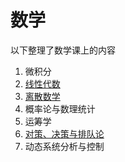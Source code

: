 # 数学

以下整理了数学课上的内容

1. 微积分
2. [线性代数](linear-algebra/index.md)
3. [离散数学](discrete-mathematics/index.md)
4. 概率论与数理统计
5. 运筹学
6. [对策、决策与排队论](queue-theory/index.md)
7. 动态系统分析与控制
